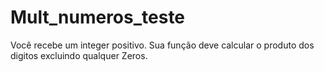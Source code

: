 # Mult_numeros_teste

Você recebe um integer positivo. Sua função deve calcular o produto dos digitos excluindo qualquer Zeros.
